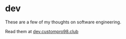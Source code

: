 # dev

These are a few of my thoughts on software engineering.

Read them at [dev.custompro98.club](https://dev.custompro98.club)
